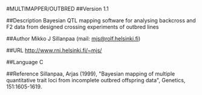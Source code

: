 #MULTIMAPPER/OUTBRED
##Version
1.1

##Description
Bayesian QTL mapping software for analysing backcross and F2 data from designed crossing experiments of outbred lines

##Author
Mikko J Sillanpaa (mail: mjs@rolf.helsinki.fi)

##URL
http://www.rni.helsinki.fi/~mjs/

##Language
C

##Reference
Sillanpaa, Arjas (1999), "Bayesian mapping of multiple quantitative trait loci from incomplete outbred offspring data", Genetics, 151:1605-1619.

